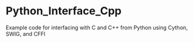 # Python_Interface_Cpp
Example code for interfacing with C and C++ from Python using Cython, SWIG, and CFFI
